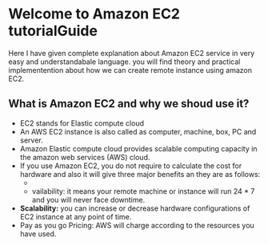 
# Welcome to Amazon EC2 tutorialGuide
Here I have given complete explanation about Amazon EC2 service in very easy and understandabale language. 
you will find theory and practical implementention about how we can create remote instance using amazon EC2.


## What is Amazon EC2 and why we shoud use it?

<ul>
  <li>EC2 stands for Elastic compute cloud
  <li>An AWS EC2 instance is also called as computer, machine, box, PC and server.
  <li>Amazon Elastic compute cloud provides scalable computing capacity in the amazon web services (AWS) cloud. 
  <li>If you use Amazon EC2, you do not require to calculate the cost for hardware and also it will give three major benefits an they are as follows:
  
  - <li>vailability: it means your remote machine or instance will run 24 * 7 and you will never face downtime.
  <li> <b>Scalability:</b> you can increase or decrease hardware configurations of EC2 instance at any point of time.
  <li> Pay as you go Pricing:</b> AWS will charge according to the resources you have used.
</ul>

